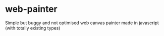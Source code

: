 # web-painter
Simple but buggy and not optimised web canvas painter made in javascript (with totally existing types)
